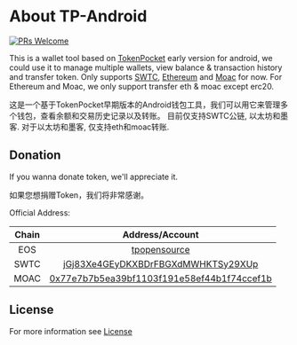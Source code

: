 # About TP-Android

[![PRs Welcome](https://img.shields.io/badge/PRs-welcome-brightgreen.svg?style=flat-square)](http://makeapullrequest.com)

This is a wallet tool based on [TokenPocket](https://www.mytokenpocket.vip) early version for android, we could use it to manage multiple wallets, view balance & transaction history and transfer token. Only supports [SWTC](http://state.jingtum.com/#!/), [Ethereum](https://etherscan.io/) and [Moac](http://explorer.moac.io/home) for now. For Ethereum and Moac, we only support transfer eth & moac except erc20.

这是一个基于TokenPocket早期版本的Android钱包工具，我们可以用它来管理多个钱包，查看余额和交易历史记录以及转账。
目前仅支持SWTC公链, 以太坊和墨客. 对于以太坊和墨客, 仅支持eth和moac转账.

## Donation

If you wanna donate token, we'll appreciate it.

如果您想捐赠Token，我们将非常感谢。

Official Address:

| Chain | Address/Account  |
| :-: |:-:|
| EOS | [tpopensource](https://eosflare.io/account/tpopensource) |
| SWTC | [jGj83Xe4GEyDKXBDrFBGXdMWHKTSy29XUp](http://state.jingtum.com/#!/wallet/jGj83Xe4GEyDKXBDrFBGXdMWHKTSy29XUp) |
| MOAC | [0x77e7b7b5ea39bf1103f191e58ef44b1f74ccef1b](http://explorer.moac.io/addr/0x77e7b7b5ea39bf1103f191e58ef44b1f74ccef1b) |

## License

For more information see [License](https://github.com/TP-Lab/tp-android/blob/master/LICENSE)